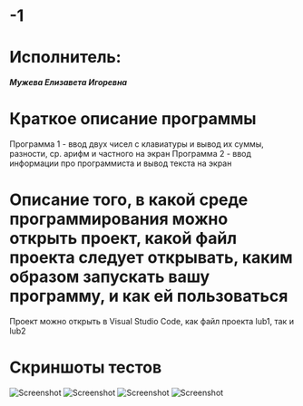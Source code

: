 # -1
# Исполнитель:
***Мужева Елизавета Игоревна***
# Краткое описание программы
Программа 1 - ввод двух чисел с клавиатуры и вывод их суммы, разности, ср. арифм и частного на экран
Программа 2 - ввод информации про программиста и вывод текста на экран
# Описание того, в какой среде программирования можно открыть проект, какой файл проекта следует открывать, каким образом запускать вашу программу, и как ей пользоваться
Проект можно открыть в Visual Studio Code, как файл проекта lub1, так и lub2
# Скриншоты тестов
![Screenshot](тест1.jpg)
![Screenshot](тест2.jpg)
![Screenshot](тест3.jpg)
![Screenshot](тест4.jpg)
